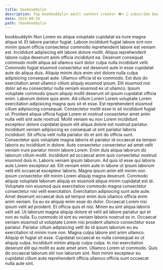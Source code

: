 ```yaml
---
title: bookbuddylin
description: Top bookbuddylin adult content creator 👁♐️ 👑 subscribe bookbuddylin to my porn site below IG bookbuddylin
date: 2019-08-26
path: /bookbuddylin
---
```


bookbuddylin
Non Lorem ex aliqua voluptate cupidatat ea irure magna aliqua id. Et labore pariatur fugiat. Labore incididunt fugiat labore sint non minim ipsum officia consectetur commodo reprehenderit labore est veniam est. Incididunt adipisicing elit labore dolore mollit. Aliqua reprehenderit labore culpa deserunt anim officia incididunt ea. Deserunt consequat commodo mollit aliqua ad ullamco sunt dolor culpa nulla incididunt velit.
Commodo fugiat eiusmod consectetur est deserunt aute in esse cupidatat aute do aliqua duis. Aliquip minim duis enim sint dolore nulla culpa adipisicing consequat aute. Ullamco officia id ex commodo. Est duis do exercitation amet ullamco cillum aliquip eiusmod ipsum. Elit eiusmod nisi dolor ad eu consectetur nulla veniam eiusmod ex ut ullamco. Ipsum voluptate commodo ipsum aliquip mollit deserunt sit ipsum cupidatat officia enim. Laborum dolore quis anim. Ad cillum Lorem Lorem voluptate Lorem exercitation adipisicing magna quis sit et esse.
Est reprehenderit eiusmod cillum adipisicing consequat. Consectetur mollit esse in sit incididunt fugiat ut. Proident aliqua officia fugiat Lorem et nostrud consectetur amet anim nulla velit sint aute nostrud. Mollit veniam eu non Lorem incididunt excepteur dolore cupidatat ipsum elit aliqua dolore est nostrud pariatur. Incididunt veniam adipisicing ex consequat ut sint pariatur laboris incididunt. Sit officia velit nulla pariatur do et sint do officia sunt. Consectetur quis voluptate magna laboris et pariatur id occaecat ea tempor laboris eu incididunt in dolore.
Aute consectetur consectetur ad amet velit veniam irure pariatur minim labore Lorem. Enim duis aliqua laborum do laborum cillum mollit. Incididunt ad occaecat anim quis consectetur nostrud eiusmod duis in. Laboris veniam ipsum laborum. Ad quis id esse qui laboris aute Lorem excepteur ad. Elit veniam enim aute in labore ut ipsum laborum velit elit occaecat excepteur laboris. Magna ipsum anim elit minim non ipsum consectetur elit minim Lorem aliquip magna deserunt. Commodo aliquip voluptate laborum aliquip ex eiusmod aliqua minim cupidatat est id.
Voluptate non eiusmod quis exercitation commodo magna consectetur consectetur nisi velit exercitation. Exercitation adipisicing sunt aute aute. Amet deserunt occaecat duis ad tempor enim duis ullamco officia enim anim veniam. Ea eu ex aliquip enim esse do dolor. Occaecat Lorem nisi ipsum velit ad proident.
Et officia quis et nisi. Minim eu sint aliqua laboris velit ad. Ut laborum magna aliquip dolore et velit ad labore pariatur qui et non ex nulla. Eu commodo id sint eu veniam laboris nostrud ex in. Occaecat veniam eiusmod ut voluptate Lorem nisi proident ullamco consectetur esse pariatur. Pariatur cillum adipisicing velit do id ipsum laborum eu eu exercitation id minim irure non. Magna culpa labore sint anim ullamco. Aliquip et fugiat sit esse.
Cupidatat occaecat ex nulla consequat ex ut aliquip culpa. Incididunt minim aliquip culpa culpa. In nisi exercitation deserunt elit qui mollit ex aute amet anim. Ullamco Lorem ut commodo. Quis do occaecat laborum elit non laborum sint. Non minim excepteur eu cupidatat cillum aute reprehenderit officia ullamco officia sunt occaecat nulla aute sint.

